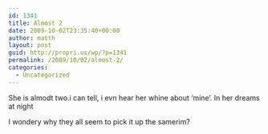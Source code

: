 ```yaml
---
id: 1341
title: Almost 2
date: 2009-10-02T23:35:40+00:00
author: matth
layout: post
guid: http://propri.us/wp/?p=1341
permalink: /2009/10/02/almost-2/
categories:
  - Uncategorized
---
```

She is almodt two.i can tell, i evn hear her whine about &#8216;mine&#8217;. In her dreams at night

I wondery why they all seem to pick it up the samerim?